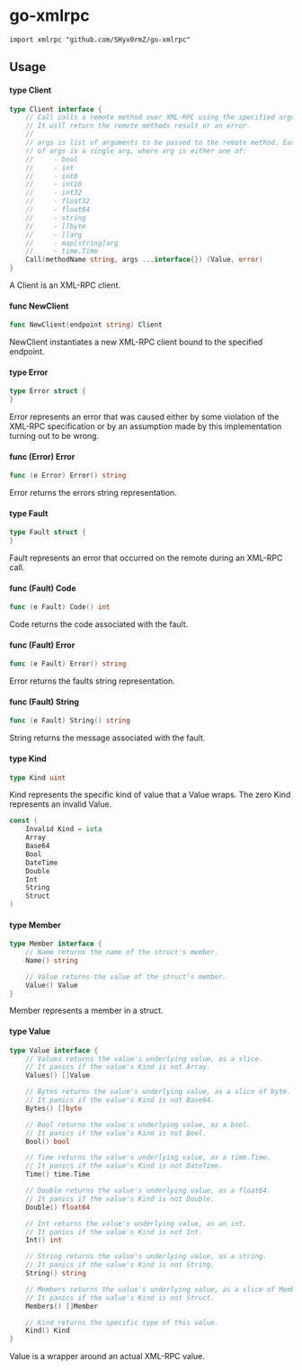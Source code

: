 # go-xmlrpc

    import xmlrpc "github.com/SHyx0rmZ/go-xmlrpc"


## Usage

#### type Client

```go
type Client interface {
	// Call calls a remote method over XML-RPC using the specified arguments.
	// It will return the remote methods result or an error.
	//
	// args is list of arguments to be passed to the remote method. Each element
	// of args is a single arg, where arg is either one of:
	//     - bool
	//     - int
	//     - int8
	//     - int16
	//     - int32
	//     - float32
	//     - float64
	//     - string
	//     - []byte
	//     - []arg
	//     - map[string]arg
	//     - time.Time
	Call(methodName string, args ...interface{}) (Value, error)
}
```

A Client is an XML-RPC client.

#### func  NewClient

```go
func NewClient(endpoint string) Client
```
NewClient instantiates a new XML-RPC client bound to the specified endpoint.

#### type Error

```go
type Error struct {
}
```

Error represents an error that was caused either by some violation of the
XML-RPC specification or by an assumption made by this implementation turning
out to be wrong.

#### func (Error) Error

```go
func (e Error) Error() string
```
Error returns the errors string representation.

#### type Fault

```go
type Fault struct {
}
```

Fault represents an error that occurred on the remote during an XML-RPC call.

#### func (Fault) Code

```go
func (e Fault) Code() int
```
Code returns the code associated with the fault.

#### func (Fault) Error

```go
func (e Fault) Error() string
```
Error returns the faults string representation.

#### func (Fault) String

```go
func (e Fault) String() string
```
String returns the message associated with the fault.

#### type Kind

```go
type Kind uint
```

Kind represents the specific kind of value that a Value wraps. The zero Kind
represents an invalid Value.

```go
const (
	Invalid Kind = iota
	Array
	Base64
	Bool
	DateTime
	Double
	Int
	String
	Struct
)
```

#### type Member

```go
type Member interface {
	// Name returns the name of the struct's member.
	Name() string

	// Value returns the value of the struct's member.
	Value() Value
}
```

Member represents a member in a struct.

#### type Value

```go
type Value interface {
	// Values returns the value's underlying value, as a slice.
	// It panics if the value's Kind is not Array.
	Values() []Value

	// Bytes returns the value's underlying value, as a slice of byte.
	// It panics if the value's Kind is not Base64.
	Bytes() []byte

	// Bool returns the value's underlying value, as a bool.
	// It panics if the value's Kind is not Bool.
	Bool() bool

	// Time returns the value's underlying value, as a time.Time.
	// It panics if the value's Kind is not DateTime.
	Time() time.Time

	// Double returns the value's underlying value, as a float64.
	// It panics if the value's Kind is not Double.
	Double() float64

	// Int returns the value's underlying value, as an int.
	// It panics if the value's Kind is not Int.
	Int() int

	// String returns the value's underlying value, as a string.
	// It panics if the value's Kind is not String.
	String() string

	// Members returns the value's underlying value, as a slice of Member.
	// It panics if the value's Kind is not Struct.
	Members() []Member

	// Kind returns the specific type of this value.
	Kind() Kind
}
```

Value is a wrapper around an actual XML-RPC value.
